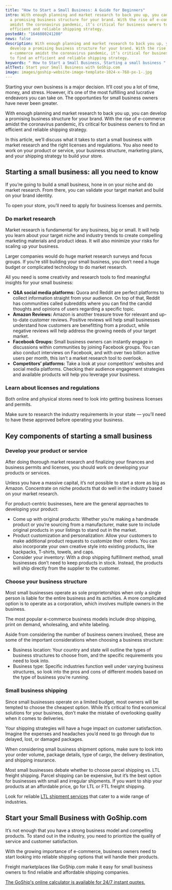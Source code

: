 ```yaml
---
title: "How to Start a Small Business: A Guide for Beginners"
intro: With enough planning and market research to back you up, you can develop
  a promising business structure for your brand. With the rise of e-commerce
  amidst the coronavirus pandemic, it’s critical for business owners to find an
  efficient and reliable shipping strategy.
postedAt: "1646080241280"
news: false
description: With enough planning and market research to back you up, you can
  develop a promising business structure for your brand. With the rise of
  e-commerce amidst the coronavirus pandemic, it’s critical for business owners
  to find an efficient and reliable shipping strategy.
keywords: " How to Start a Small Business, Starting a small business "
altText: Start your Small Business with GoShip.com
image: images/goship-website-image-template-1024-x-768-px-1-.jpg
---
```

Starting your own business is a major decision. It’ll cost you a lot of time, money, and stress. However, it’s one of the most fulfilling and lucrative endeavors you can take on. The opportunties for small business owners have never been greater. 

With enough planning and market research to back you up, you can develop a promising business structure for your brand. With the rise of e-commerce amidst the coronavirus pandemic, it’s critical for business owners to find an efficient and reliable shipping strategy.

In this article, we’ll discuss what it takes to start a small business with market research and the right licenses and regulations. You also need to work on your product or service, your business structure, marketing plans, and your shipping strategy to build your store.

## Starting a small business: all you need to know

If you’re going to build a small business, hone in on your niche and do market research. From there, you can validate your target market and build on your brand identity.

To open your store, you’ll need to apply for business licenses and permits.

### Do market research

Market research is fundamental for any business, big or small. It will help you learn about your target niche and industry trends to create compelling marketing materials and product ideas. It will also minimize your risks for scaling up your business. 

Larger companies would do huge market research surveys and focus groups. If you’re still building your small business, you don’t need a huge budget or complicated technology to do market research.

All you need is some creativity and research tools to find meaningful insights for your small business:

* **Q&A social media platforms:** Quora and Reddit are perfect platforms to collect information straight from your audience. On top of that, Reddit has communities called subreddits where you can find the candid thoughts and opinions of users regarding a specific topic.
* **Amazon Reviews:** Amazon is another treasure trove for relevant and up-to-date customer reviews. Positive reviews will help small businesses understand how customers are benefitting from a product, while negative reviews will help address the growing needs of your target market.
* **Facebook Groups:** Small business owners can instantly engage in discussions within communities by joining Facebook groups. You can also conduct interviews on Facebook, and with over two billion active users per month, this isn’t a market research tool to overlook.
* **Competitors’ platforms:** Take a look at your competitors’ websites and social media platforms. Checking their audience engagement strategies and available products will help you leverage your business.

### Learn about licenses and regulations

Both online and physical stores need to look into getting business licenses and permits.

Make sure to research the industry requirements in your state –– you’ll need to have these approved before operating your business.

## Key components of starting a small business

### Develop your product or service

After doing thorough market research and finalizing your finances and business permits and licenses, you should work on developing your products or services.

Unless you have a massive capital, it’s not possible to start a store as big as Amazon. Concentrate on niche products that do well in the industry based on your market research.

For product-centric businesses, here are the general approaches to developing your product:

* Come up with original products: Whether you’re making a handmade product or you’re sourcing from a manufacturer, make sure to include original products in your listings to stand out in the market.
* Product customization and personalization: Allow your customers to make additional product requests to customize their orders. You can also incorporate your own creative style into existing products, like backpacks, T-shirts, towels, and caps.
* Consider your inventory: With a drop shipping fulfillment method, small businesses don’t need to keep products in stock. Instead, the products will ship directly from the supplier to the customer.

### Choose your business structure

Most small businesses operate as sole proprietorships when only a single person is liable for the entire business and its activities. A more complicated option is to operate as a corporation, which involves multiple owners in the business.

The most popular e-commerce business models include drop shipping, print on demand, wholesaling, and white labeling.

Aside from considering the number of business owners involved, these are some of the important considerations when choosing a business structure:

* Business location: Your country and state will outline the types of business structures to choose from, and the specific requirements you need to look into.
* Business type: Specific industries function well under varying business structures, so look into the pros and cons of different models based on the type of business you’re running.

### Small business shipping

Since small businesses operate on a limited budget, most owners will be tempted to choose the cheapest option. While It’s critical to find economical solutions for your business, don’t make the mistake of overlooking quality when it comes to deliveries.

Your shipping strategies will have a huge impact on customer satisfaction. Imagine the expenses and headaches you’d need to go through due to delayed, lost, or damaged packages.

When considering small business shipment options, make sure to look into your order volume, package details, type of cargo, the delivery destination, and shipping insurance.

Most small businesses debate whether to choose parcel shipping vs. LTL freight shipping. Parcel shipping can be expensive, but it’s the best option for businesses with small and irregular shipments. If you want to ship your products at an affordable price, go for LTL or FTL freight shipping. 

Look for reliable [LTL shipment services](https://www.goship.com/industries) that cater to a wide range of industries.

## Start your Small Business with GoShip.com

It’s not enough that you have a strong business model and compelling products. To stand out in the industry, you need to prioritize the quality of service and customer satisfaction.

With the growing importance of e-commerce, business owners need to start looking into reliable shipping options that will handle their products.

Freight marketplaces like GoShip.com make it easy for small business owners to find reliable and affordable shipping companies. 

[The GoShip's  online calculator is available for 24/7 instant quotes. ](<www.goship.com >)

[](<www.goship.com >)